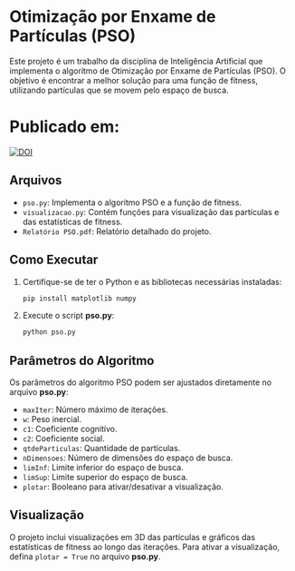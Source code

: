 # Otimização por Enxame de Partículas (PSO)

Este projeto é um trabalho da disciplina de Inteligência Artificial que implementa o algoritmo de Otimização por Enxame de Partículas (PSO). O objetivo é encontrar a melhor solução para uma função de fitness, utilizando partículas que se movem pelo espaço de busca.

# Publicado em:
[![DOI](https://zenodo.org/badge/DOI/10.5281/zenodo.15019195.svg)](https://doi.org/10.5281/zenodo.15019195)

## Arquivos

- `pso.py`: Implementa o algoritmo PSO e a função de fitness.
- `visualizacao.py`: Contém funções para visualização das partículas e das estatísticas de fitness.
- `Relatório PSO.pdf`: Relatório detalhado do projeto.

## Como Executar

1. Certifique-se de ter o Python e as bibliotecas necessárias instaladas:
    ```sh
    pip install matplotlib numpy
    ```

2. Execute o script **pso.py**:
    ```sh
    python pso.py
    ```

## Parâmetros do Algoritmo

Os parâmetros do algoritmo PSO podem ser ajustados diretamente no arquivo **pso.py**:
- `maxIter`: Número máximo de iterações.
- `w`: Peso inercial.
- `c1`: Coeficiente cognitivo.
- `c2`: Coeficiente social.
- `qtdeParticulas`: Quantidade de partículas.
- `nDimensoes`: Número de dimensões do espaço de busca.
- `limInf`: Limite inferior do espaço de busca.
- `limSup`: Limite superior do espaço de busca.
- `plotar`: Booleano para ativar/desativar a visualização.

## Visualização

O projeto inclui visualizações em 3D das partículas e gráficos das estatísticas de fitness ao longo das iterações. Para ativar a visualização, defina `plotar = True` no arquivo **pso.py**.
